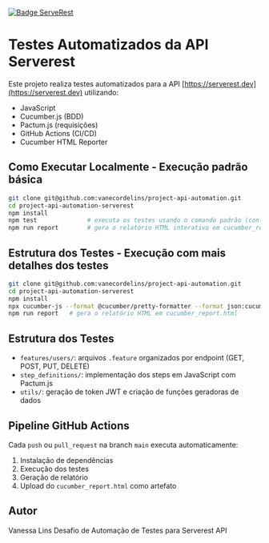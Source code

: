[![Badge ServeRest](https://img.shields.io/badge/API-ServeRest-green)](https://github.com/ServeRest/ServeRest/)

# Testes Automatizados da API Serverest

Este projeto realiza testes automatizados para a API [https://serverest.dev](https://serverest.dev) utilizando:

- JavaScript
- Cucumber.js (BDD)
- Pactum.js (requisições)
- GitHub Actions (CI/CD)
- Cucumber HTML Reporter

## Como Executar Localmente - Execução padrão básica

```bash
git clone git@github.com:vanecordelins/project-api-automation.git
cd project-api-automation-serverest
npm install
npm test              # executa os testes usando o comando padrão (configurado no package.json)
npm run report        # gera o relatório HTML interativo em cucumber_report.html
```

## Estrutura dos Testes - Execução com mais detalhes dos testes

```bash
git clone git@github.com:vanecordelins/project-api-automation.git
cd project-api-automation-serverest
npm install
npx cucumber-js --format @cucumber/pretty-formatter --format json:cucumber_report.json    # executa os testes com maior detalhamento das features e dos steps
npm run report   # gera o relatório HTML em cucumber_report.html
```

## Estrutura dos Testes

- `features/users/`: arquivos `.feature` organizados por endpoint (GET, POST, PUT, DELETE)
- `step_definitions/`: implementação dos steps em JavaScript com Pactum.js
- `utils/`: geração de token JWT e criação de funções geradoras de dados

## Pipeline GitHub Actions

Cada `push` ou `pull_request` na branch `main` executa automaticamente:

1. Instalação de dependências
2. Execução dos testes
3. Geração de relatório
4. Upload do `cucumber_report.html` como artefato

## Autor
Vanessa Lins
Desafio de Automação de Testes para Serverest API
